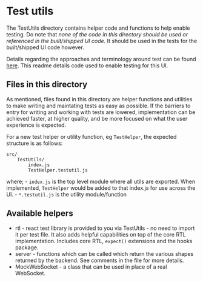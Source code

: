 # Test utils

The TestUtils directory contains helper code and functions to help enable
testing. Do note that _none of the code in this directory should be used
or referenced in the built/shipped UI code._ It should be used in the tests
for the built/shipped UI code however.

Details regarding the approaches and terminology around test can be found
[here](../../docs/Test.md). This readme details code used to enable
testing for this UI.

## Files in this directory

As mentioned, files found in this directory are helper functions and utilities
to make writing and maintating tests as easy as possible. If the barriers to
entry for writing and working with tests are lowered, implementation can be
achieved faster, at higher quality, and be more focused on what the user
experience is expected.

For a new test helper or utility function, eg `TestHelper`, the expected
structure is as follows:

```
src/
    TestUtils/
        index.js
        TestHelper.testutil.js
```

where; - `index.js` is the top level module where all utils are exported.
When implemented, `TestHelper` would be added to that index.js for use
across the UI. - `*.testutil.js` is the utility module/function

## Available helpers

- rtl - react test library is provided to you via TestUtils - no need to import
it per test file. It also adds helpful capabilities on top of the core RTL
implementation. Includes core RTL, `expect()` extensions and the hooks package.
- server - functions which can be called which return the various shapes
  returned by the backend. See comments in the file for more details.
- MockWebSocket - a class that can be used in place of a real WebSocket.
